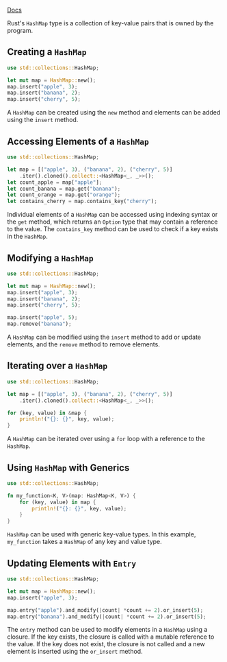 [Docs](https://doc.rust-lang.org/book/ch08-03-hash-maps.html)

Rust's `HashMap` type is a collection of key-value pairs that is owned by the program.

## Creating a `HashMap`

```rust
use std::collections::HashMap;

let mut map = HashMap::new();
map.insert("apple", 3);
map.insert("banana", 2);
map.insert("cherry", 5);
```

A `HashMap` can be created using the `new` method and elements can be added using the `insert` method.

## Accessing Elements of a `HashMap`

```rust
use std::collections::HashMap;

let map = [("apple", 3), ("banana", 2), ("cherry", 5)]
    .iter().cloned().collect::<HashMap<_, _>>();
let count_apple = map["apple"];
let count_banana = map.get("banana");
let count_orange = map.get("orange");
let contains_cherry = map.contains_key("cherry");
```

Individual elements of a `HashMap` can be accessed using indexing syntax or the `get` method, which returns an `Option` type that may contain a reference to the value. The `contains_key` method can be used to check if a key exists in the `HashMap`.

## Modifying a `HashMap`

```rust
use std::collections::HashMap;

let mut map = HashMap::new();
map.insert("apple", 3);
map.insert("banana", 2);
map.insert("cherry", 5);

map.insert("apple", 5);
map.remove("banana");
```

A `HashMap` can be modified using the `insert` method to add or update elements, and the `remove` method to remove elements.

## Iterating over a `HashMap`

```rust
use std::collections::HashMap;

let map = [("apple", 3), ("banana", 2), ("cherry", 5)]
    .iter().cloned().collect::<HashMap<_, _>>();

for (key, value) in &map {
    println!("{}: {}", key, value);
}
```

A `HashMap` can be iterated over using a `for` loop with a reference to the `HashMap`.

## Using `HashMap` with Generics

```rust
use std::collections::HashMap;

fn my_function<K, V>(map: HashMap<K, V>) {
    for (key, value) in map {
        println!("{}: {}", key, value);
    }
}
```

`HashMap` can be used with generic key-value types. In this example, `my_function` takes a `HashMap` of any key and value type.

## Updating Elements with `Entry`

```rust
use std::collections::HashMap;

let mut map = HashMap::new();
map.insert("apple", 3);

map.entry("apple").and_modify(|count| *count += 2).or_insert(5);
map.entry("banana").and_modify(|count| *count += 2).or_insert(5);
```

The `entry` method can be used to modify elements in a `HashMap` using a closure. If the key exists, the closure is called with a mutable reference to the value. If the key does not exist, the closure is not called and a new element is inserted using the `or_insert` method.